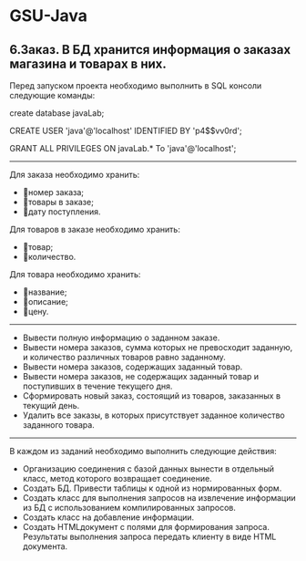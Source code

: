# GSU-Java
6.Заказ. В БД хранится информация о заказах магазина и товарах в них. 
---
Перед запуском проекта необходимо выполнить в SQL консоли следующие команды:

create database javaLab;

CREATE USER 'java'@'localhost' IDENTIFIED BY 'p4$$vv0rd';

GRANT ALL PRIVILEGES ON javaLab.* To 'java'@'localhost';

---
Для заказа необходимо хранить:
* номер заказа;
* товары в заказе;
* дату поступления.

Для товаров в заказе необходимо хранить:
* товар;
* количество.

Для товара необходимо хранить:
* название;
* описание;
* цену.
---
* Вывести полную информацию о заданном заказе.
* Вывести номера заказов, сумма которых не превосходит заданную, и количество различных товаров равно заданному.
* Вывести номера заказов, содержащих заданный товар.
* Вывести номера заказов, не содержащих заданный товар и поступивших в течение текущего дня.
* Сформировать новый заказ, состоящий из товаров, заказанных в текущий день.
* Удалить все заказы, в которых присутствует заданное количество заданного товара.
---
В каждом из заданий необходимо выполнить следующие действия:
* Организацию соединения с базой данных вынести в отдельный класс, метод которого возвращает соединение.
* Создать БД. Привести таблицы к одной из нормированных форм.
* Создать класс для выполнения запросов на извлечение информации из БД с использованием компилированных запросов.
* Создать класс на добавление информации.
* Создать HTMLдокумент с полями для формирования запроса.
Результаты выполнения запроса передать клиенту в виде HTML документа.
